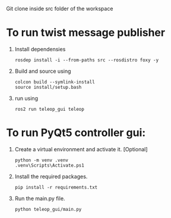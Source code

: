 Git clone inside src folder of the workspace

# To run twist message publisher
1. Install dependensies
    ```
    rosdep install -i --from-paths src --rosdistro foxy -y
    ```
  
2. Build and source using
    ```
    colcon build --symlink-install
    source install/setup.bash
    ```
  
3. run using
    ```
    ros2 run teleop_gui teleop
    ```

# To run PyQt5 controller gui:
1. Create a virtual environment and activate it. [Optional]
    ```
    python -m venv .venv
    .venv\Scripts\Activate.ps1
    ```
    
2. Install the required packages.
    ```
    pip install -r requirements.txt
    ```
    
3. Run the main.py file.
    ```
    python teleop_gui/main.py
    ```
